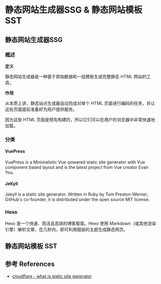# 静态网站生成器SSG & 静态网站模板SST

## 静态网站生成器SSG

### 概述

**定义**

静态网站生成器是一种基于原始数据和一组模板生成完整静态 HTML 网站的工具。

**作用**

从本质上讲，静态站点生成器自动完成对单个 HTML 页面进行编码的任务，并让这些页面提前准备好为用户提供服务。

因为这些 HTML 页面是预先构建的，所以它们可以在用户的浏览器中非常快速地加载。

### 分类

#### VuePress

VuePress is a Minimalistic Vue-powered static site generator with Vue component based layout and is the latest project from Vue creator Evan You.

#### JeKyⅡ

Jekyll is a static site generator. Written in Ruby by Tom Preston-Werner, GitHub's co-founder, it is distributed under the open source MIT license.

### Hexo

Hexo 是一个快速、简洁且高效的博客框架。Hexo 使用 Markdown（或其他渲染引擎）解析文章，在几秒内，即可利用靓丽的主题生成静态网页。

## 静态网站模板 SST

## 参考 References

+ [cloudflare - what is static site generator](https://www.cloudflare.com/zh-cn/learning/performance/static-site-generator/)
